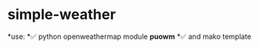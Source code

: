 # simple-weather
*use:
    *:white_check_mark: python openweathermap module **puowm**
    *:white_check_mark: and mako template
